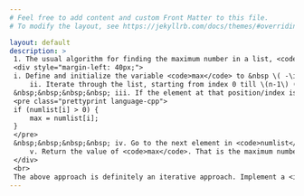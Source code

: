 ```yaml
---
# Feel free to add content and custom Front Matter to this file.
# To modify the layout, see https://jekyllrb.com/docs/themes/#overriding-theme-defaults

layout: default
description: > 
 1. The usual algorithm for finding the maximum number in a list, <code>numlist</code>, with \(n\) numbers is as follows:
 <div style="margin-left: 40px;">
 i. Define and initialize the variable <code>max</code> to &nbsp \( -\infty \) &nbsp (negative infinity). <br>
     ii. Iterate through the list, starting from index 0 till \(n-1\) (this is the same as setting a for loop   <code>for(size_t i = 0; i < n; i++) { ... }</code> ) <br>
 &nbsp;&nbsp;&nbsp;&nbsp; iii. If the element at that position/index is greater than <code>max</code>, set <code>max</code> equals to that element. In terms of (C++) code, it looks like:
 <pre class="prettyprint language-cpp">
 if (numlist[i] > 0) {
     max = numlist[i];
 }
 </pre>
 &nbsp;&nbsp;&nbsp;&nbsp; iv. Go to the next element in <code>numlist</code> and start from step (iii). If you there is no next element (i.e. you are at the last element of the list), go to step (v). <br>
     v. Return the value of <code>max</code>. That is the maximum number in <code>numlist</code>.
 </div>
 <br>
 The above approach is definitely an iterative approach. Implement a <i>recursive</i> algorithm, in Scheme, to find the maximum number in <code>numlist</code>. Ideally, the function should be defined as <code>(maxnum numlist)</code>, where <code>maxnum</code> is the function that accepts a list <code>numlist</code> as a parameter and returns the maximum number from that list. If the list is empty, return &nbsp \( -\infty \).
---
```


